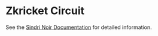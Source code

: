 # Zkricket Circuit

See the [Sindri Noir Documentation](https://sindri.app/docs/how-to-guides/frameworks/noir/) for detailed information.
